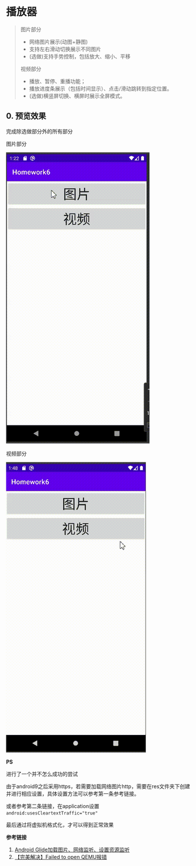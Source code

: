 # 播放器

> 图⽚部分
>
> * ⽹络图⽚展示(动图+静图)
> * ⽀持左右滑动切换展示不同图⽚
> * (选做)⽀持⼿势控制，包括放⼤、缩⼩、平移
>
> 视频部分
>
> * 播放、暂停、重播功能；
> * 播放进度条展示（包括时间显示）、点击/滑动跳转到指定位置。
> * (选做)横竖屏切换、横屏时展示全屏模式。

## 0. 预览效果

完成除选做部分外的所有部分

图片部分

<img src="README/20220506_212211.gif" alt="20220506_212211"  />

视频部分

<img src="README/20220506_214838.gif" alt="20220506_214838"  />

**PS**

进行了一个并不怎么成功的尝试

由于android9之后采用https，若需要加载网络图片http，需要在res文件夹下创建并进行相应设置，具体设置方法可以参考第一条参考链接。

或者参考第二条链接，在application设置`android:usesCleartextTraffic="true"`

最后通过将虚拟机格式化，才可以得到正常效果



**参考链接**

1. [Android Glide加载图片、网络监听、设置资源监听](https://cloud.tencent.com/developer/article/1768919)
2. [【完美解决】Failed to open QEMU报错](https://blog.csdn.net/xbean1028/article/details/105424393)